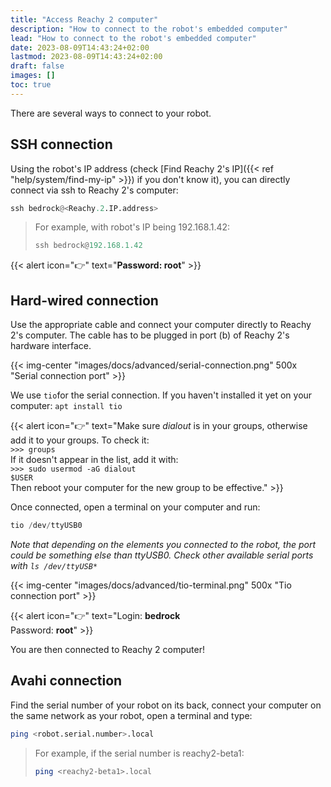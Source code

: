 ```yaml
---
title: "Access Reachy 2 computer"
description: "How to connect to the robot's embedded computer"
lead: "How to connect to the robot's embedded computer"
date: 2023-08-09T14:43:24+02:00
lastmod: 2023-08-09T14:43:24+02:00
draft: false
images: []
toc: true
---
```

There are several ways to connect to your robot.

## SSH connection
Using the robot's IP address (check [Find Reachy 2's IP]({{< ref "help/system/find-my-ip" >}}) if you don't know it), you can directly connect via ssh to Reachy 2's computer:

```python
ssh bedrock@<Reachy.2.IP.address>
```

> For example, with robot's IP being 192.168.1.42:
> ```python
> ssh bedrock@192.168.1.42
> ```

{{< alert icon="👉" text="<b>Password: root</b>" >}}

## Hard-wired connection

Use the appropriate cable and connect your computer directly to Reachy 2's computer. The cable has to be plugged in port (b) of Reachy 2's hardware interface.  

{{< img-center "images/docs/advanced/serial-connection.png" 500x "Serial connection port" >}}

We use `tio`for the serial connection. If you haven't installed it yet on your computer:
`apt install tio`

{{< alert icon="👉" text="Make sure <i>dialout</i> is in your groups, otherwise add it to your groups. To check it: <br> <code>>>> groups</code> <br>If it doesn't appear in the list, add it with: <br><code>>>> sudo usermod -aG dialout $USER</code> <br>Then reboot your computer for the new group to be effective." >}}

Once connected, open a terminal on your computer and run:
```python
tio /dev/ttyUSB0
```
*Note that depending on the elements you connected to the robot, the port could be something else than ttyUSB0. Check other available serial ports with `ls /dev/ttyUSB*`*

{{< img-center "images/docs/advanced/tio-terminal.png" 500x "Tio connection port" >}}

{{< alert icon="👉" text="Login: <b>bedrock</b> <br>Password: <b>root</b>" >}}

You are then connected to Reachy 2 computer!

## Avahi connection

Find the serial number of your robot on its back, connect your computer on the same network as your robot, open a terminal and type:
```bash
ping <robot.serial.number>.local
```

>For example, if the serial number is reachy2-beta1:
>```bash
>ping <reachy2-beta1>.local
>```